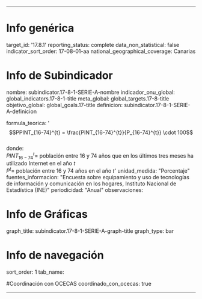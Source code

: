 ---

# Info genérica
target_id: '17.8.1'
reporting_status: complete
data_non_statistical: false
indicator_sort_order: 17-08-01-aa
national_geographical_coverage: Canarias

# Info de Subindicador
nombre: subindicator.17-8-1-SERIE-A-nombre
indicador_onu_global: global_indicators.17-8-1-title
meta_global: global_targets.17-8-title
objetivo_global: global_goals.17-title
definicion: subindicator.17-8-1-SERIE-A-definicion

formula_teorica: '$$PPINT_{16-74}^{t} = \frac{PINT_{16-74}^{t}}{P_{16-74}^{t}} \cdot 100$$ <br>
donde: <br>
$PINT_{16-74}^{t} =$ población entre 16 y 74 años que en los últimos tres meses ha utilizado Internet en el año $t$ <br>
$P^{t} =$ población entre 16 y 74 años en el año $t$'
unidad_medida: "Porcentaje"
fuentes_informacion: "Encuesta sobre equipamiento y uso de tecnologías de información y comunicación en los hogares, Instituto Nacional de Estadística (INE)"
periodicidad: "Anual"
observaciones: 

# Info de Gráficas
graph_title: subindicator.17-8-1-SERIE-A-graph-title
graph_type: bar

# Info de navegación
sort_order: 1
tab_name:

#Coordinación con OCECAS
coordinado_con_ocecas: true

---